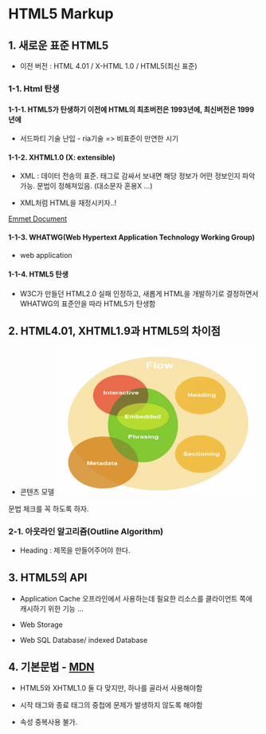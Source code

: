 # HTML5 Markup

## 1. 새로운 표준 HTML5

- 이전 버전 : HTML 4.01 / X-HTML 1.0 / HTML5(최신 표준)

### 1-1. Html 탄생

#### 1-1-1. HTML5가 탄생하기 이전에 HTML의 최초버전은 1993년에, 최신버전은 1999년에

- 서드파티 기술 난입 - ria기술
  => 비표준이 만연한 시기

#### 1-1-2. XHTML1.0 (X: extensible)

- XML :
  데이터 전송의 표준. 태그로 감싸서 보내면 해당 정보가 어떤 정보인지 파악가능.
  문법이 정해져있음. (대소문자 혼용X ...)

- XML처럼 HTML을 재정시키자..!

[Emmet Document](https://docs.emmet.io/cheat-sheet/)

#### 1-1-3. WHATWG(Web Hypertext Application Technology Working Group)

- web application

#### 1-1-4. HTML5 탄생

- W3C가 만들던 HTML2.0 실패 인정하고, 새롭게 HTML을 개발하기로 결정하면서 WHATWG의 표준안을 따라 HTML5가 탄생함

## 2. HTML4.01, XHTML1.9과 HTML5의 차이점

- 콘텐츠 모델
  <img src="../img/2-1.png" width="400">

문법 체크를 꼭 하도록 하자.

### 2-1. 아웃라인 알고리즘(Outline Algorithm)

- Heading : 제목을 만들어주어야 한다.

## 3. HTML5의 API

- Application Cache
  오프라인에서 사용하는데 필요한 리소스를 클라이언트 쪽에 캐시하기 위한 기능 ...

- Web Storage

- Web SQL Database/ indexed Database

## 4. 기본문법 - [MDN](https://developer.mozilla.org/ko/)

- HTML5와 XHTML1.0 둘 다 맞지만, 하나를 골라서 사용해야함

- 시작 태그와 종료 태그의 중첩에 문제가 발생하지 않도록 해야함

- 속성 중복사용 불가.

